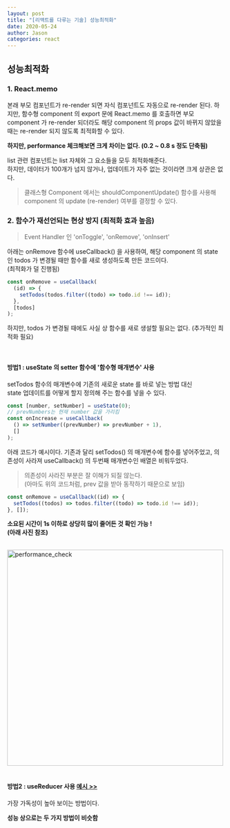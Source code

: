 ```yaml
---
layout: post
title: "[리액트를 다루는 기술] 성능최적화"
date: 2020-05-24
author: Jason
categories: react
---
```


## 성능최적화

### 1. React.memo

본래 부모 컴포넌트가 re-render 되면 자식 컴포넌트도 자동으로 re-render 된다. 하지만, 함수형 component 의 export 문에 React.memo 를 호출하면 부모 component 가 re-render 되더라도 해당 component 의 props 값이 바뀌지 않았을 때는 re-render 되지 않도록 최적화할 수 있다.

**하지만, performance 체크해보면 크게 차이는 없다. (0.2 ~ 0.8 s 정도 단축됨)**

list 관련 컴포넌트는 list 자체와 그 요소들을 모두 최적화해준다.  
하지만, 데이터가 100개가 넘지 않거나, 업데이트가 자주 없는 것이라면 크게 상관은 없다.

> 클래스형 Component 에서는 shouldComponentUpdate() 함수를 사용해 component 의 update (re-render) 여부를 결정할 수 있다.

### 2. 함수가 재선언되는 현상 방지 (최적화 효과 높음)

> Event Handler 인 'onToggle', 'onRemove', 'onInsert'

아래는 onRemove 함수에 useCallback() 을 사용하여, 해당 component 의 state 인 todos 가 변경될 때만 함수를 새로 생성하도록 만든 코드이다.  
(최적화가 덜 진행됨)

```javascript
const onRemove = useCallback(
  (id) => {
    setTodos(todos.filter((todo) => todo.id !== id));
  },
  [todos]
);
```

하지만, todos 가 변경될 때에도 사실 상 함수를 새로 생설할 필요는 없다. (추가적인 최적화 필요)

<br/>

#### 방법1 : useState 의 setter 함수에 '함수형 매개변수' 사용

setTodos 함수의 매개변수에 기존의 새로운 state 를 바로 넣는 방법 대신  
state 업데이트를 어떻게 할지 정의해 주는 함수를 넣을 수 있다.

```javascript
const [number, setNumber] = useState(0);
// prevNumbers는 현재 number 값을 가리킴
const onIncrease = useCallback(
  () => setNumber((prevNumber) => prevNumber + 1),
  []
);
```

아래 코드가 예시이다.
기존과 달리 setTodos() 의 매개변수에 함수를 넣어주었고, 의존성이 사라져 useCallback() 의 두번째 매개변수인 배열은 비워두었다.

> 의존성이 사라진 부분은 잘 이해가 되질 않는다.  
> (아마도 위의 코드처럼, prev 값을 받아 동작하기 때문으로 보임)

```javascript
const onRemove = useCallback((id) => {
  setTodos((todos) => todos.filter((todo) => todo.id !== id));
}, []);
```

**소요된 시간이 1s 이하로 상당히 많이 줄어든 것 확인 가능 !  
(아래 사진 참조)**

<br/>

<a href="https://user-images.githubusercontent.com/52827441/87879352-1ef20680-ca25-11ea-902b-8232d468905c.JPG" data-lightbox="github1-large" data-title="performance_check">
<img src="https://user-images.githubusercontent.com/52827441/87879352-1ef20680-ca25-11ea-902b-8232d468905c.JPG" alt="performance_check" style="width:500px"/>
</a>

<br/>

<br/>

#### 방법2 : useReducer 사용 [예시 >>](https://github.com/seong7/react-todo-app/blob/master/src/App_useReducer.js)

가장 가독성이 높아 보이는 방법이다.

**성능 상으로는 두 가지 방법이 비슷함**
